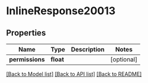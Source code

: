 # InlineResponse20013

## Properties
Name | Type | Description | Notes
------------ | ------------- | ------------- | -------------
**permissions** | **float** |  | [optional] 

[[Back to Model list]](../../README.md#documentation-for-models) [[Back to API list]](../../README.md#documentation-for-api-endpoints) [[Back to README]](../../README.md)

